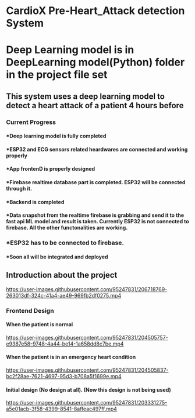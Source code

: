 # CardioX Pre-Heart_Attack detection System

# Deep Learning model is in DeepLearning model(Python) folder in the project file set
 
## This system uses a deep learning model to detect a heart attack of a patient 4 hours before
### Current Progress
#### *Deep learning model is fully completed
#### *ESP32 and ECG sensors related heardwares are connected and working properly
#### *App frontenD is properly designed
#### *Firebase realtime database part is completed. ESP32 will be connected through it.
#### *Backend is completed
#### *Data snapshot from the realtime firebase is grabbing and send it to the fast api ML model and result is taken. Currently ESP32 is not connected to firebase. All the other functonalities are working.
### *ESP32 has to be connected to firebase.
#### *Soon all will be integrated and deployed


## Introduction about the project
https://user-images.githubusercontent.com/95247831/206718769-263013df-324c-41a4-ae49-969fb2df0275.mp4


### Frontend Design 

#### When the patient is normal
https://user-images.githubusercontent.com/95247831/204505757-e9387e58-9748-4a44-be14-1a658dd8c7be.mp4


#### When the patient is in an emergency heart condition
https://user-images.githubusercontent.com/95247831/204505837-bc2f28ae-7621-4697-95d3-b708a5f1699e.mp4

#### Initial design (No design at all). (Now this design is not being used)
https://user-images.githubusercontent.com/95247831/203331275-a5e01acb-3f58-4399-8541-8affeac497ff.mp4

